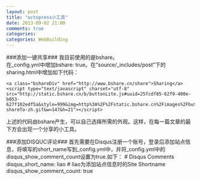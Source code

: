 ```yaml
---
layout: post
title: "octopress小工具"
date: 2013-09-02 21:00
comments: true
categories: 
categories: WebBuilding
---
```

###添加一键共享###
我目前使用的是bshare。  
在_config.yml中增加bshare: true。在“source/_includes/post”下的sharing.html中增加如下代码：  
    
    <a class="bshareDiv" href="http://www.bshare.cn/share">Sharing</a><script type="text/javascript" charset="utf-8" src="http://static.bshare.cn/b/buttonLite.js#uuid=25fcdf85-62f9-400e-b053-627f102edf5a&style=999&img=http%3A%2F%2Fstatic.bshare.cn%2Fimages%2Fbuttons%2Fbox-shareTo-zh.gif&w=147&h=21"></script>
上述的代码由bshare产生，可以自己选择所需的外观。这样，在每一篇文章的最下方会出现一个分享的小工具。  

###添加DISQUC评论###
首先需要在Disqus注册一个账号，登录后添加站点信息，将填写的short_name写到_config.yml中，并将_config.yml中的disqus_show_comment_count设置为true.如下：
    # Disqus Comments
    disqus_short_name: liao   # liao为添加站点信息时的Site Shortname
    disqus_show_comment_count: true

